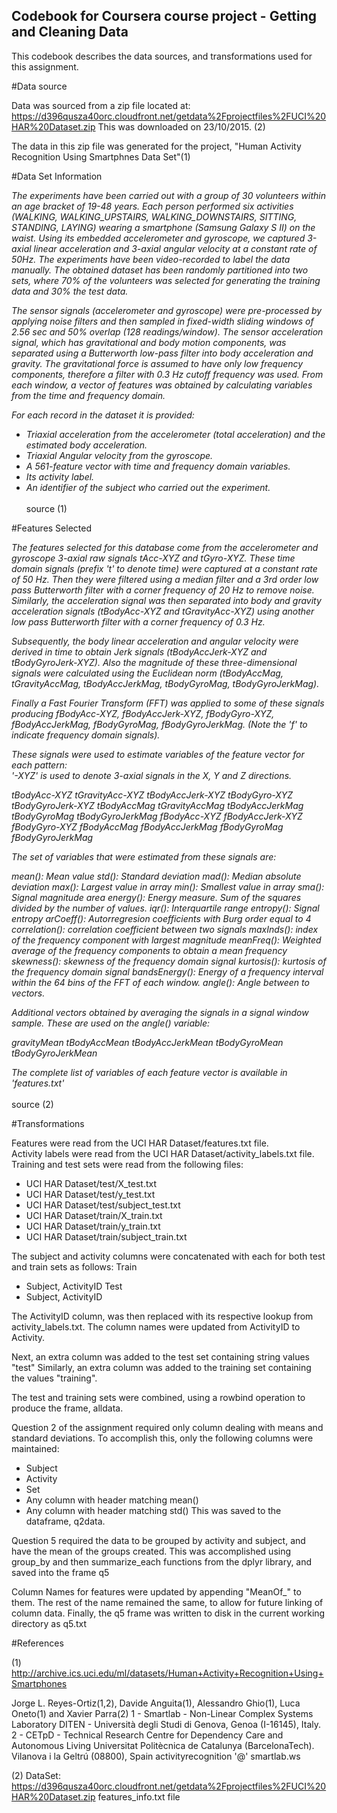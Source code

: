 ## Codebook for Coursera course project - Getting and Cleaning Data

This codebook describes the data sources, and transformations used for this assignment.

#Data source

Data was sourced from a zip file located at: https://d396qusza40orc.cloudfront.net/getdata%2Fprojectfiles%2FUCI%20HAR%20Dataset.zip 
This was downloaded on 23/10/2015. (2)

The data in this zip file was generated for the project, "Human Activity Recognition Using Smartphnes Data Set"(1)

#Data Set Information

<i>The experiments have been carried out with a group of 30 volunteers within an age bracket of 19-48 years. Each person performed six activities (WALKING, WALKING_UPSTAIRS, WALKING_DOWNSTAIRS, SITTING, STANDING, LAYING) wearing a smartphone (Samsung Galaxy S II) on the waist. Using its embedded accelerometer and gyroscope, we captured 3-axial linear acceleration and 3-axial angular velocity at a constant rate of 50Hz. The experiments have been video-recorded to label the data manually. The obtained dataset has been randomly partitioned into two sets, where 70% of the volunteers was selected for generating the training data and 30% the test data. 

The sensor signals (accelerometer and gyroscope) were pre-processed by applying noise filters and then sampled in fixed-width sliding windows of 2.56 sec and 50% overlap (128 readings/window). The sensor acceleration signal, which has gravitational and body motion components, was separated using a Butterworth low-pass filter into body acceleration and gravity. The gravitational force is assumed to have only low frequency components, therefore a filter with 0.3 Hz cutoff frequency was used. From each window, a vector of features was obtained by calculating variables from the time and frequency domain.

For each record in the dataset it is provided: 
- Triaxial acceleration from the accelerometer (total acceleration) and the estimated body acceleration. 
- Triaxial Angular velocity from the gyroscope. 
- A 561-feature vector with time and frequency domain variables. 
- Its activity label. 
- An identifier of the subject who carried out the experiment.
</i><br><br>
 source (1)

#Features Selected

<i>
The features selected for this database come from the accelerometer and gyroscope 3-axial raw signals tAcc-XYZ and tGyro-XYZ. These time domain signals (prefix 't' to denote time) were captured at a constant rate of 50 Hz. Then they were filtered using a median filter and a 3rd order low pass Butterworth filter with a corner frequency of 20 Hz to remove noise. Similarly, the acceleration signal was then separated into body and gravity acceleration signals (tBodyAcc-XYZ and tGravityAcc-XYZ) using another low pass Butterworth filter with a corner frequency of 0.3 Hz. 

Subsequently, the body linear acceleration and angular velocity were derived in time to obtain Jerk signals (tBodyAccJerk-XYZ and tBodyGyroJerk-XYZ). Also the magnitude of these three-dimensional signals were calculated using the Euclidean norm (tBodyAccMag, tGravityAccMag, tBodyAccJerkMag, tBodyGyroMag, tBodyGyroJerkMag). 

Finally a Fast Fourier Transform (FFT) was applied to some of these signals producing fBodyAcc-XYZ, fBodyAccJerk-XYZ, fBodyGyro-XYZ, fBodyAccJerkMag, fBodyGyroMag, fBodyGyroJerkMag. (Note the 'f' to indicate frequency domain signals). 

These signals were used to estimate variables of the feature vector for each pattern:  
'-XYZ' is used to denote 3-axial signals in the X, Y and Z directions.

tBodyAcc-XYZ
tGravityAcc-XYZ
tBodyAccJerk-XYZ
tBodyGyro-XYZ
tBodyGyroJerk-XYZ
tBodyAccMag
tGravityAccMag
tBodyAccJerkMag
tBodyGyroMag
tBodyGyroJerkMag
fBodyAcc-XYZ
fBodyAccJerk-XYZ
fBodyGyro-XYZ
fBodyAccMag
fBodyAccJerkMag
fBodyGyroMag
fBodyGyroJerkMag

The set of variables that were estimated from these signals are: 

mean(): Mean value
std(): Standard deviation
mad(): Median absolute deviation 
max(): Largest value in array
min(): Smallest value in array
sma(): Signal magnitude area
energy(): Energy measure. Sum of the squares divided by the number of values. 
iqr(): Interquartile range 
entropy(): Signal entropy
arCoeff(): Autorregresion coefficients with Burg order equal to 4
correlation(): correlation coefficient between two signals
maxInds(): index of the frequency component with largest magnitude
meanFreq(): Weighted average of the frequency components to obtain a mean frequency
skewness(): skewness of the frequency domain signal 
kurtosis(): kurtosis of the frequency domain signal 
bandsEnergy(): Energy of a frequency interval within the 64 bins of the FFT of each window.
angle(): Angle between to vectors.

Additional vectors obtained by averaging the signals in a signal window sample. These are used on the angle() variable:

gravityMean
tBodyAccMean
tBodyAccJerkMean
tBodyGyroMean
tBodyGyroJerkMean

The complete list of variables of each feature vector is available in 'features.txt'
</i><br><br>
 source (2)
 
#Transformations

Features were read from the UCI HAR Dataset/features.txt file.<br>
Activity labels were read from the UCI HAR Dataset/activity_labels.txt file.<br>
Training and test sets were read from the following files:
 * UCI HAR Dataset/test/X_test.txt
 * UCI HAR Dataset/test/y_test.txt
 * UCI HAR Dataset/test/subject_test.txt
 * UCI HAR Dataset/train/X_train.txt
 * UCI HAR Dataset/train/y_train.txt
 * UCI HAR Dataset/train/subject_train.txt

The subject and activity columns were concatenated with each for both test and train sets as follows:
Train
* Subject, ActivityID
Test
* Subject, ActivityID

The ActivityID column, was then replaced with its respective lookup from activity_labels.txt. The column names were updated from ActivityID to Activity.

Next, an extra column was added to the test set containing string values "test"
Similarly, an extra column was added to the training set containing the values "training".

The test and training sets were combined, using a rowbind operation to produce the frame, alldata.

Question 2 of the assignment required only column dealing with means and standard deviations. 
To accomplish this, only the following columns were maintained:
 * Subject
 * Activity
 * Set
 * Any column with header matching mean()
 * Any column with header matching std()
This was saved to the dataframe, q2data.

Question 5 required the data to be grouped by activity and subject, and have the mean of the groups created.
This was accomplished using group_by and then summarize_each functions from the dplyr library, and saved into the frame q5

Column Names for features were updated by appending "MeanOf_" to them. The rest of the name remained the same, to allow for future linking of column data.
Finally, the q5 frame was written to disk in the current working directory as q5.txt

#References

(1) http://archive.ics.uci.edu/ml/datasets/Human+Activity+Recognition+Using+Smartphones

Jorge L. Reyes-Ortiz(1,2), Davide Anguita(1), Alessandro Ghio(1), Luca Oneto(1) and Xavier Parra(2)
1 - Smartlab - Non-Linear Complex Systems Laboratory
DITEN - Università degli Studi di Genova, Genoa (I-16145), Italy. 
2 - CETpD - Technical Research Centre for Dependency Care and Autonomous Living
Universitat Politècnica de Catalunya (BarcelonaTech). Vilanova i la Geltrú (08800), Spain
activityrecognition '@' smartlab.ws

(2) DataSet: https://d396qusza40orc.cloudfront.net/getdata%2Fprojectfiles%2FUCI%20HAR%20Dataset.zip
features_info.txt file
